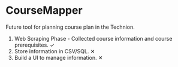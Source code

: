 # CourseMapper
Future tool for planning course plan in the Technion.<br>
<ol>
  <li>Web Scraping Phase - Collected course information and course prerequisites. &#10003; </li>
  <li>Store information in CSV/SQL. &#10005; </li>
  <li>Build a UI to manage information. &#10005; </li>
</ol>


